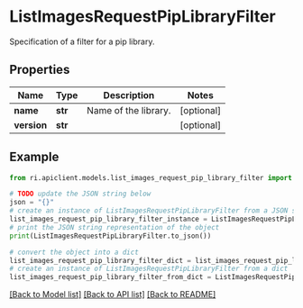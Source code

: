 # ListImagesRequestPipLibraryFilter

Specification of a filter for a pip library.

## Properties

Name | Type | Description | Notes
------------ | ------------- | ------------- | -------------
**name** | **str** | Name of the library. | [optional] 
**version** | **str** |  | [optional] 

## Example

```python
from ri.apiclient.models.list_images_request_pip_library_filter import ListImagesRequestPipLibraryFilter

# TODO update the JSON string below
json = "{}"
# create an instance of ListImagesRequestPipLibraryFilter from a JSON string
list_images_request_pip_library_filter_instance = ListImagesRequestPipLibraryFilter.from_json(json)
# print the JSON string representation of the object
print(ListImagesRequestPipLibraryFilter.to_json())

# convert the object into a dict
list_images_request_pip_library_filter_dict = list_images_request_pip_library_filter_instance.to_dict()
# create an instance of ListImagesRequestPipLibraryFilter from a dict
list_images_request_pip_library_filter_from_dict = ListImagesRequestPipLibraryFilter.from_dict(list_images_request_pip_library_filter_dict)
```
[[Back to Model list]](../README.md#documentation-for-models) [[Back to API list]](../README.md#documentation-for-api-endpoints) [[Back to README]](../README.md)

